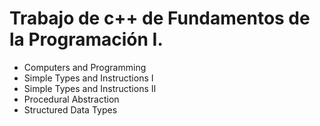 # Trabajo de c++ de Fundamentos de la Programación I.
- Computers and Programming
- Simple Types and Instructions I
- Simple Types and Instructions II
- Procedural Abstraction
- Structured Data Types
